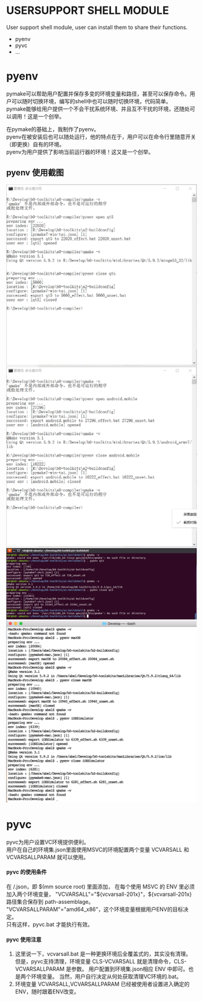 # USERSUPPORT SHELL MODULE  

User support shell module, user can install them to share their functions.   
- pyenv  
- pyvc  
- ...   


# pyenv   

pymake可以帮助用户配置并保存多变的环境变量和路径，甚至可以保存命令。用户可以随时切换环境，编写的shell中也可以随时切换环境，代码简单。  
pymake能够给用户提供一个不会干扰系统环境、并且互不干扰的环境，还随处可以调用！这是一个创举。  

在pymake的基础上，我制作了pyenv。    
pyenv在被安装后也可以随处运行，他的特点在于，用户可以在命令行里随意开关（即更换）自有的环境。    
pyenv为用户提供了影响当前运行器的环境！这又是一个创举。      

## pyenv 使用截图  
![命令行截图](../screenshot/b1.png)  
![命令行截图](../screenshot/b2.png)  
![命令行截图](../screenshot/b3.png)  
![命令行截图](../screenshot/b5.png)  


# pyvc  

pyvc为用户设置VC环境提供便利。  
用户在自己的环境集.json里面使用MSVC的环境配置两个变量 VCVARSALL 和 VCVARSALLPARAM 就可以使用。

#### pyvc 的使用条件
在 <source-root>/<source-file>.json，即 $(mm source root) 里面添加，  
在每个使用 MSVC 的 ENV 里必须加入两个环境变量，  
"VCVARSALL"="${vcvarsall-201x}"，${vcvarsall-201x} 路径集合保存到 path-assemblage。  
"VCVARSALLPARAM"="amd64_x86"，这个环境变量根据用户ENV的目标决定。    
只有这样，pyvc.bat 才能执行有效。  

#### pyvc 使用注意  
1. 这里说一下，vcvarsall.bat 是一种更换环境后全覆盖式的，其实没有清理。
但是，pyvc支持清理，环境变量 CLS-VCVARSALL 就是清理命令，CLS-VCVARSALLPARAM 是参数。
用户配置到环境集.json相应 ENV 中即可。也是两个环境变量。
当然，用户自行决定从何处获取清理VC环境的.bat。   
2. 环境变量 VCVARSALL,VCVARSALLPARAM 已经被使用者设置进入确定的ENV，随时跟着ENV改变。  



